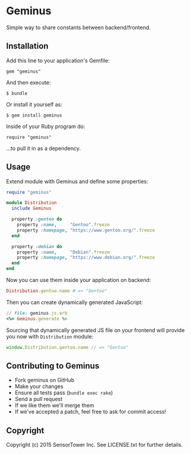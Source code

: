 # Geminus

Simple way to share constants between backend/frontend.


## Installation

Add this line to your application's Gemfile:

    gem "geminus"

And then execute:

    $ bundle

Or install it yourself as:

    $ gem install geminus

Inside of your Ruby program do:

    require "geminus"

...to pull it in as a dependency.


## Usage

Extend module with Geminus and define some properties:

``` ruby
require "geminus"

module Distribution
  include Geminus

  property :gentoo do
    property :name,     "Gentoo".freeze
    property :homepage, "https://www.gentoo.org/".freeze
  end

  property :debian do
    property :name,     "Debian".freeze
    property :homepage, "https://www.debian.org/".freeze
  end
end
```

Now you can use them inside your application on backend:

``` ruby
Distribution.gentoo.name # => "Gentoo"
```

Then you can create dynamically generated JavaScript:

``` ruby
// file: geminus.js.erb
<%= Geminus.generate %>
```

Sourcing that dynamically generated JS file on your frontend will provide you
now with `Distribution` module:

``` javascript
window.Distribution.gentoo.name // => "Gentoo"
```


## Contributing to Geminus

* Fork geminus on GitHub
* Make your changes
* Ensure all tests pass (`bundle exec rake`)
* Send a pull request
* If we like them we'll merge them
* If we've accepted a patch, feel free to ask for commit access!


## Copyright

Copyright (c) 2015 SensorTower Inc.
See LICENSE.txt for further details.
